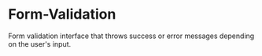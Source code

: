 # Form-Validation
Form validation interface that throws success or error messages depending on the user's input. 
